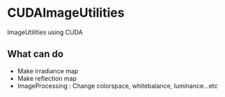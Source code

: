 # CUDAImageUtilities
ImageUtilities using CUDA

## What can do
* Make irradiance map
* Make reflection map
* ImageProcessing : Change colorspace, whitebalance, luminance...etc

